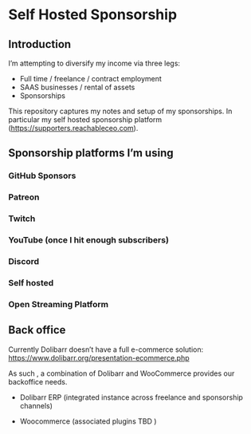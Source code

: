 # Self Hosted Sponsorship

## Introduction 

I’m attempting to diversify my income via three legs:

- Full time / freelance / contract employment 
- SAAS businesses / rental of assets 
- Sponsorships 

This repository captures my notes and setup of my sponsorships. In particular my self hosted sponsorship platform (https://supporters.reachableceo.com).

## Sponsorship platforms I’m using 

### GitHub Sponsors
### Patreon
### Twitch 
### YouTube (once I hit enough subscribers)
### Discord 
### Self hosted 
### Open Streaming Platform 

## Back office 

Currently Dolibarr doesn’t have a full e-commerce solution: 
https://www.dolibarr.org/presentation-ecommerce.php

As such , a combination of Dolibarr and WooCommerce provides our backoffice needs. 

- Dolibarr ERP (integrated instance across freelance and sponsorship channels)

- Woocommerce (associated plugins TBD )